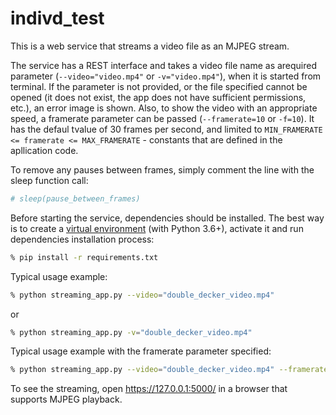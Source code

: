 # indivd_test

This is a web service that streams a video file as an MJPEG stream.

The service has a REST interface and takes a video file name as arequired parameter (`--video="video.mp4"` or `-v="video.mp4"`), when it is started from terminal. If the parameter is not provided, or the file specified cannot be opened (it does not exist, the app does not have sufficient permissions, etc.), an error image is shown.
Also, to show the video with an appropriate speed, a framerate parameter can be passed (`--framerate=10` or `-f=10`). It has the defaul tvalue of 30 frames per second, and limited to `MIN_FRAMERATE <= framerate <= MAX_FRAMERATE` - constants that are defined in the apllication code.

To remove any pauses between frames, simply comment the line with the sleep function call:
```python
# sleep(pause_between_frames)
```

Before starting the service, dependencies should be installed. The best way is to create a [virtual environment](https://pypi.org/project/virtualenv/) (with Python 3.6+), activate it and run dependencies installation process:
```bash
% pip install -r requirements.txt 
```
Typical usage example:
```bash
% python streaming_app.py --video="double_decker_video.mp4"
```
or
```bash
% python streaming_app.py -v="double_decker_video.mp4"
```
Typical usage example with the framerate parameter specified:
```bash
% python streaming_app.py --video="double_decker_video.mp4" --framerate=10
```
To see the streaming, open https://127.0.0.1:5000/ in a browser that supports MJPEG playback.
